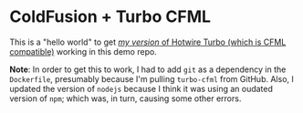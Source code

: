 
# ColdFusion + Turbo CFML

This is a "hello world" to get [_my version_ of Hotwire Turbo (which is CFML compatible)][turbo-cfml] working in this demo repo.

**Note**: In order to get this to work, I had to add `git` as a dependency in the `Dockerfile`, presumably because I'm pulling `turbo-cfml` from GitHub. Also, I updated the version of `nodejs` because I think it was using an oudated version of `npm`; which was, in turn, causing some other errors.

[turbo-cfml]: https://github.com/bennadel/turbo-cfml
